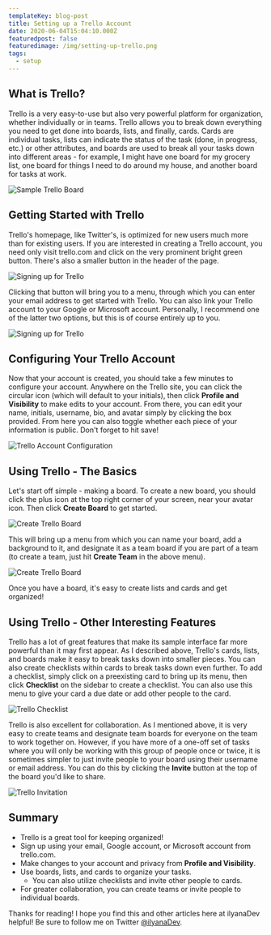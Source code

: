 ```yaml
---
templateKey: blog-post
title: Setting up a Trello Account
date: 2020-06-04T15:04:10.000Z
featuredpost: false
featuredimage: /img/setting-up-trello.png
tags:
  - setup
---
```


What is Trello?
-

Trello is a very easy-to-use but also very powerful platform for organization, whether individually or in teams. Trello allows you to break down everything you need to get done into boards, lists, and finally, cards. Cards are individual tasks, lists can indicate the status of the task (done, in progress, etc.) or other attributes, and boards are used to break all your tasks down into different areas - for example, I might have one board for my grocery list, one board for things I need to do around my house, and another board for tasks at work.

![Sample Trello Board](/img/trello-sample-board.png "Sample Trello Board")

Getting Started with Trello
-

Trello's homepage, like Twitter's, is optimized for new users much more than for existing users. If you are interested in creating a Trello account, you need only visit trello.com and click on the very prominent bright green button. There's also a smaller button in the header of the page.

![Signing up for Trello](/img/trello-signup.png "Trello Signup")

Clicking that button will bring you to a menu, through which you can enter your email address to get started with Trello. You can also link your Trello account to your Google or Microsoft account. Personally, I recommend one of the latter two options, but this is of course entirely up to you.

![Signing up for Trello](/img/trello-signup-menu.png "Trello Signup")

Configuring Your Trello Account
-

Now that your account is created, you should take a few minutes to configure your account. Anywhere on the Trello site, you can click the circular icon (which will default to your initials), then click **Profile and Visibility** to make edits to your account. From there, you can edit your name, initials, username, bio, and avatar simply by clicking the box provided. From here you can also toggle whether each piece of your information is public. Don't forget to hit save!

![Trello Account Configuration](/img/trello-account-configuration.png "Trello Account Configuration")

Using Trello - The Basics
-

Let's start off simple - making a board. To create a new board, you should click the plus icon at the top right corner of your screen, near your avatar icon. Then click **Create Board** to get started.

![Create Trello Board](/img/trello-create.png "Create Trello Board")

This will bring up a menu from which you can name your board, add a background to it, and designate it as a team board if you are part of a team (to create a team, just hit **Create Team** in the above menu).

![Create Trello Board](/img/trello-create-board.png "Create Trello Board")

Once you have a board, it's easy to create lists and cards and get organized!

Using Trello - Other Interesting Features
-

Trello has a lot of great features that make its sample interface far more powerful than it may first appear. As I described above, Trello's cards, lists, and boards make it easy to break tasks down into smaller pieces. You can also create checklists within cards to break tasks down even further. To add a checklist, simply click on a preexisting card to bring up its menu, then click **Checklist** on the sidebar to create a checklist. You can also use this menu to give your card a due date or add other people to the card.

![Trello Checklist](/img/trello-checklist-menu.png "Trello Checklist")

Trello is also excellent for collaboration. As I mentioned above, it is very easy to create teams and designate team boards for everyone on the team to work together on. However, if you have more of a one-off set of tasks where you will only be working with this group of people once or twice, it is sometimes simpler to just invite people to your board using their username or email address. You can do this by clicking the **Invite** button at the top of the board you'd like to share.

![Trello Invitation](/img/trello-invite.png "Trello Invite")

Summary
--

* Trello is a great tool for keeping organized!
* Sign up using your email, Google account, or Microsoft account from trello.com.
* Make changes to your account and privacy from **Profile and Visibility**.
* Use boards, lists, and cards to organize your tasks.
  * You can also utilize checklists and invite other people to cards.
* For greater collaboration, you can create teams or invite people to individual boards.

Thanks for reading! I hope you find this and other articles here at ilyanaDev helpful! Be sure to follow me on Twitter [@ilyanaDev](https://twitter.com/ilyanaDev).
